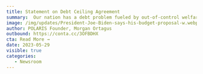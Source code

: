 ```yaml
---
title: Statement on Debt Ceiling Agreement
summary:  Our nation has a debt problem fueled by out-of-control welfare programs and decades of irresponsible decisions. We must spend less. Speaker McCarthy earned some important concessions from the White House to cap Democrats’ relentless waste and transparent attempts to buy votes on the backs of American taxpayers.  
image: /img/updates/President-Joe-Biden-says-his-budget-proposal-w.webp
author: POLARIS Founder, Morgan Ortagus
outbound: https://conta.cc/3OFBDHX
cta: Read More →
date: 2023-05-29
visible: true
categories:
   - Newsroom
---
```


